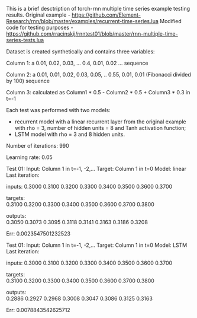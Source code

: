 This is a brief desctription of torch-rnn multiple time series example testing results.
Original example - https://github.com/Element-Research/rnn/blob/master/examples/recurrent-time-series.lua
Modified code for testing purposes - https://github.com/rracinskij/rnntest01/blob/master/rnn-multiple-time-series-tests.lua

Dataset is created synthetically and contains three variables:

Column 1: a 0.01, 0.02, 0.03, ... 0.4, 0.01, 0.02 ... sequence

Column 2: a 0.01, 0.01, 0.02, 0.03, 0.05, .. 0.55, 0.01, 0.01 (Fibonacci divided by 100) sequence

Column 3: calculated as Column1 * 0.5 - Column2 * 0.5 + Column3 * 0.3 in t=-1

Each test was performed with two models:
- recurrent model with a linear recurrent layer from the original example with rho = 3, number of hidden units = 8 and Tanh activation function;
- LSTM model with rho = 3 and 8 hidden units.

Number of iterations: 990

Learning rate: 0.05

Test 01:
Input: Column 1 in t=-1, -2,...
Target: Column 1 in t=0
Model: linear
Last iteration:

inputs:	
 0.3000
 0.3100
 0.3200
 0.3300
 0.3400
 0.3500
 0.3600
 0.3700

targets:	
 0.3100
 0.3200
 0.3300
 0.3400
 0.3500
 0.3600
 0.3700
 0.3800

outputs:	
 0.3050
 0.3073
 0.3095
 0.3118
 0.3141
 0.3163
 0.3186
 0.3208

Err: 0.0023547501232523

Test 01:
Input: Column 1 in t=-1, -2,...
Target: Column 1 in t=0
Model: LSTM
Last iteration:

inputs:	
 0.3000
 0.3100
 0.3200
 0.3300
 0.3400
 0.3500
 0.3600
 0.3700

targets:	
 0.3100
 0.3200
 0.3300
 0.3400
 0.3500
 0.3600
 0.3700
 0.3800

outputs:	
 0.2886
 0.2927
 0.2968
 0.3008
 0.3047
 0.3086
 0.3125
 0.3163

Err: 0.0078843542625712



